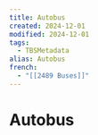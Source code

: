 ```yaml
---
title: Autobus
created: 2024-12-01
modified: 2024-12-01
tags:
  - TBSMetadata
alias: Autobus
french:
  - "[[2489 Buses]]"
---
```

# Autobus
